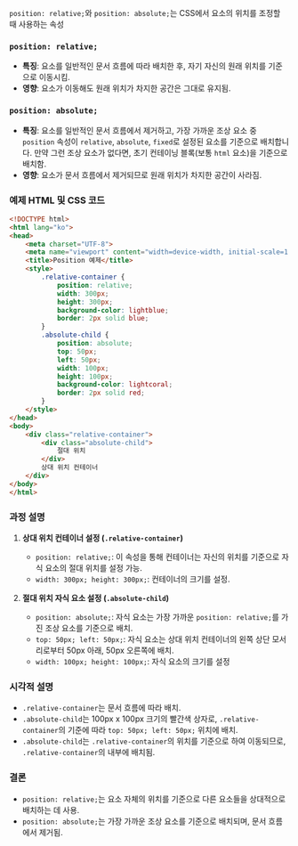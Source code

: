 `position: relative;`와 `position: absolute;`는 CSS에서 요소의 위치를 조정할 때 사용하는 속성

### `position: relative;`

- **특징**: 요소를 일반적인 문서 흐름에 따라 배치한 후, 자기 자신의 원래 위치를 기준으로 이동시킴.
- **영향**: 요소가 이동해도 원래 위치가 차지한 공간은 그대로 유지됨.

### `position: absolute;`

- **특징**: 요소를 일반적인 문서 흐름에서 제거하고, 가장 가까운 조상 요소 중 `position` 속성이 `relative`, `absolute`, `fixed`로 설정된 요소를 기준으로 배치합니다. 만약 그런 조상 요소가 없다면, 초기 컨테이닝 블록(보통 `html` 요소)을 기준으로 배치함.
- **영향**: 요소가 문서 흐름에서 제거되므로 원래 위치가 차지한 공간이 사라짐.

### 예제 HTML 및 CSS 코드

```html
<!DOCTYPE html>
<html lang="ko">
<head>
    <meta charset="UTF-8">
    <meta name="viewport" content="width=device-width, initial-scale=1.0">
    <title>Position 예제</title>
    <style>
        .relative-container {
            position: relative;
            width: 300px;
            height: 300px;
            background-color: lightblue;
            border: 2px solid blue;
        }
        .absolute-child {
            position: absolute;
            top: 50px;
            left: 50px;
            width: 100px;
            height: 100px;
            background-color: lightcoral;
            border: 2px solid red;
        }
    </style>
</head>
<body>
    <div class="relative-container">
        <div class="absolute-child">
            절대 위치
        </div>
        상대 위치 컨테이너
    </div>
</body>
</html>
```

### 과정 설명

1. **상대 위치 컨테이너 설정 (`.relative-container`)**
   - `position: relative;`: 이 속성을 통해 컨테이너는 자신의 위치를 기준으로 자식 요소의 절대 위치를 설정 가능.
   - `width: 300px; height: 300px;`: 컨테이너의 크기를 설정.

2. **절대 위치 자식 요소 설정 (`.absolute-child`)**
   - `position: absolute;`: 자식 요소는 가장 가까운 `position: relative;`를 가진 조상 요소를 기준으로 배치.
   - `top: 50px; left: 50px;`: 자식 요소는 상대 위치 컨테이너의 왼쪽 상단 모서리로부터 50px 아래, 50px 오른쪽에 배치.
   - `width: 100px; height: 100px;`: 자식 요소의 크기를 설정

### 시각적 설명

- `.relative-container`는 문서 흐름에 따라 배치.
- `.absolute-child`는 100px x 100px 크기의 빨간색 상자로, `.relative-container`의 기준에 따라 `top: 50px; left: 50px;` 위치에 배치.
- `.absolute-child`는 `.relative-container`의 위치를 기준으로 하여 이동되므로, `.relative-container`의 내부에 배치됨.

### 결론

- `position: relative;`는 요소 자체의 위치를 기준으로 다른 요소들을 상대적으로 배치하는 데 사용.
- `position: absolute;`는 가장 가까운 조상 요소를 기준으로 배치되며, 문서 흐름에서 제거됨.
